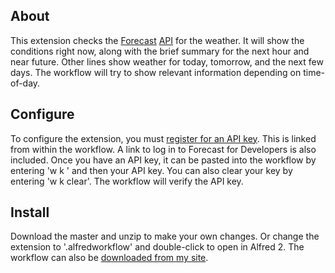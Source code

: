 ## About ##

This extension checks the [Forecast](http://forecast.io/) [API](https://developer.forecast.io/) for the weather. It will show the conditions right now, along with the brief summary for the next hour and near future. Other lines show weather for today, tomorrow, and the next few days. The workflow will try to show relevant information depending on time-of-day.

## Configure ##

To configure the extension, you must [register for an API key](https://developer.forecast.io/register). This is linked from within the workflow. A link to log in to Forecast for Developers is also included. Once you have an API key, it can be pasted into the workflow by entering 'w k ' and then your API key. You can also clear your key by entering 'w k clear'. The workflow will verify the API key.

## Install ##

Download the master and unzip to make your own changes. Or change the extension to '.alfredworkflow' and double-click to open in Alfred 2. The workflow can also be [downloaded from my site](http://cl.ly/3P0M1z1s1a0Z).